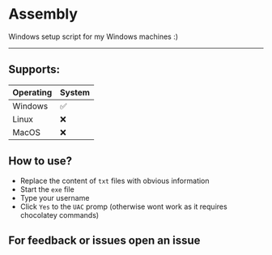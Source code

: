 # Assembly
Windows setup script for my Windows machines :)

----

## Supports:
| Operating         |     System        |    
| -------------     | -------------     |
| Windows           |         ✅         |
| Linux             |     ❌  |
| MacOS             |     ❌  |


## How to use?

- Replace the content of `txt` files with obvious information
- Start the `exe` file 
- Type your username
- Click `Yes` to the `UAC` promp (otherwise wont work as it requires chocolatey commands)


## For feedback or issues open an issue
